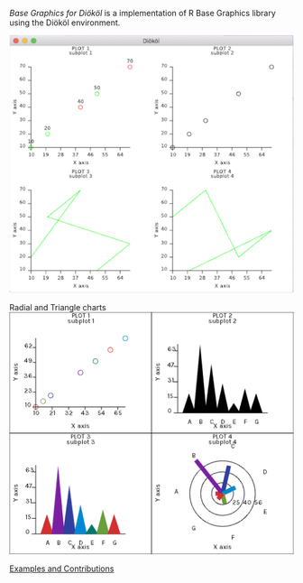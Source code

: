 *Base Graphics for Diököl* is a implementation of R Base Graphics library using the Diököl environment.

![](DklBaseGraphics.jpg)

Radial and Triangle charts
![](DklBaseGraphicsV2.png)

[Examples and Contributions](http://github.com/arce/DklBaseGraphics/wiki)
